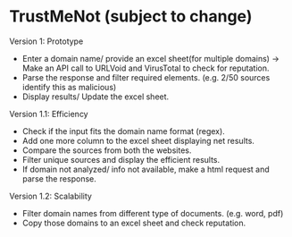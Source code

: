 # TrustMeNot (subject to change)

Version 1: Prototype
 - Enter a domain name/ provide an excel sheet(for multiple domains)  -> Make an API call to URLVoid and VirusTotal to check for reputation. 
 - Parse the response and filter required elements. (e.g. 2/50 sources identify this as malicious)
 - Display results/ Update the excel sheet.  

Version 1.1: Efficiency 
 - Check if the input fits the domain name format (regex).
 - Add one more column to the excel sheet displaying net results.
  - Compare the sources from both the websites.
  - Filter unique sources and display the efficient results. 
 - If domain not analyzed/ info not available, make a html request and parse the response. 
  
Version 1.2: Scalability
 - Filter domain names from different type of documents. (e.g. word, pdf) 
 - Copy those domains to an excel sheet and check reputation.

